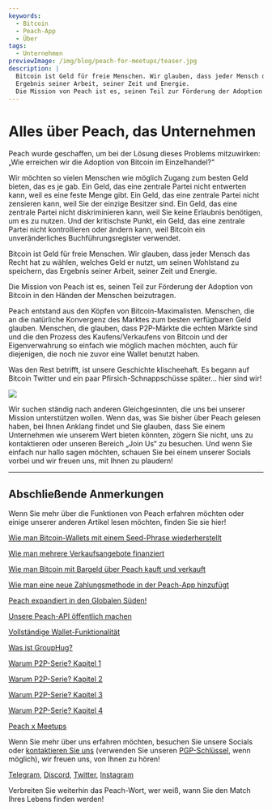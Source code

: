 ```yaml
---
keywords:
  - Bitcoin
  - Peach-App
  - Über
tags:
  - Unternehmen
previewImage: /img/blog/peach-for-meetups/teaser.jpg
description: |
  Bitcoin ist Geld für freie Menschen. Wir glauben, dass jeder Mensch das Recht hat zu wählen, welches Geld er nutzt, um seinen Wohlstand zu speichern, das
  Ergebnis seiner Arbeit, seiner Zeit und Energie.
  Die Mission von Peach ist es, seinen Teil zur Förderung der Adoption von Bitcoin in den Händen der Menschen beizutragen.
---
```


# Alles über Peach, das Unternehmen

Peach wurde geschaffen, um bei der Lösung dieses Problems mitzuwirken: „Wie erreichen wir die Adoption von Bitcoin im Einzelhandel?“

Wir möchten so vielen Menschen wie möglich Zugang zum besten Geld bieten, das es je gab. Ein Geld, das eine zentrale Partei nicht entwerten kann,
weil es eine feste Menge gibt. Ein Geld, das eine zentrale Partei nicht zensieren kann, weil Sie der einzige Besitzer sind. Ein Geld, das eine zentrale Partei
nicht diskriminieren kann, weil Sie keine Erlaubnis benötigen, um es zu nutzen. Und der kritischste Punkt, ein Geld, das eine zentrale Partei nicht kontrollieren
oder ändern kann, weil Bitcoin ein unveränderliches Buchführungsregister verwendet.

Bitcoin ist Geld für freie Menschen. Wir glauben, dass jeder Mensch das Recht hat zu wählen, welches Geld er nutzt, um seinen Wohlstand zu speichern, das
Ergebnis seiner Arbeit, seiner Zeit und Energie.

Die Mission von Peach ist es, seinen Teil zur Förderung der Adoption von Bitcoin in den Händen der Menschen beizutragen.

Peach entstand aus den Köpfen von Bitcoin-Maximalisten. Menschen, die an die natürliche Konvergenz des Marktes zum besten verfügbaren Geld glauben.
Menschen, die glauben, dass P2P-Märkte die echten Märkte sind und die den Prozess des Kaufens/Verkaufens von Bitcoin und der Eigenverwahrung
so einfach wie möglich machen möchten, auch für diejenigen, die noch nie zuvor eine Wallet benutzt haben.

Was den Rest betrifft, ist unsere Geschichte klischeehaft. Es begann auf Bitcoin Twitter und ein paar Pfirsich-Schnappschüsse später... hier sind wir!

![](/img/blog/all-about-peach-the-company/photo.jpg)

Wir suchen ständig nach anderen Gleichgesinnten, die uns bei unserer Mission unterstützen wollen. Wenn das, was Sie bisher über Peach gelesen haben, bei Ihnen Anklang findet und Sie glauben, dass Sie einem Unternehmen wie unserem Wert bieten könnten, zögern Sie nicht, uns zu kontaktieren oder unseren Bereich „Join Us“ zu besuchen. Und wenn Sie einfach nur hallo sagen möchten, schauen Sie bei einem unserer Socials vorbei und wir freuen uns, mit Ihnen zu plaudern!

---

## Abschließende Anmerkungen

Wenn Sie mehr über die Funktionen von Peach erfahren möchten oder einige unserer anderen Artikel lesen möchten, finden Sie sie hier!

[Wie man Bitcoin-Wallets mit einem Seed-Phrase wiederherstellt](https://peachbitcoin.com/de/blog/how-to-restore-peach-wallet/)

[Wie man mehrere Verkaufsangebote finanziert](https://peachbitcoin.com/de/blog/funding-multiple-sell-offers/)

[Wie man Bitcoin mit Bargeld über Peach kauft und verkauft](https://peachbitcoin.com/de/blog/how-to-buy-and-sell-bitcoin-with-cash-using-peach/)

[Wie man eine neue Zahlungsmethode in der Peach-App hinzufügt](https://peachbitcoin.com/de/blog/how-to-add-a-payment-method/)

[Peach expandiert in den Globalen Süden!](https://peachbitcoin.com/de/blog/peach-expands-to-the-global-south/)

[Unsere Peach-API öffentlich machen](https://peachbitcoin.com/de/blog/making-our-peach-api-public/)

[Vollständige Wallet-Funktionalität](https://peachbitcoin.com/de/blog/full-wallet-functionality/)

[Was ist GroupHug?](https://peachbitcoin.com/de/blog/group-hug/)

[Warum P2P-Serie? Kapitel 1](https://peachbitcoin.com/de/blog/why-p2p-chapter-1/)

[Warum P2P-Serie? Kapitel 2](https://peachbitcoin.com/de/blog/why-p2p-chapter-2/)

[Warum P2P-Serie? Kapitel 3](https://peachbitcoin.com/de/blog/why-p2p-chapter-3-circular-economies/)

[Warum P2P-Serie? Kapitel 4](https://peachbitcoin.com/de/blog/why-p2p-chapter-4-chains-of-trust/)

[Peach x Meetups](https://peachbitcoin.com/de/blog/peach-for-meetups/)

Wenn Sie mehr über uns erfahren möchten, besuchen Sie unsere Socials oder [kontaktieren Sie uns](mailto:hello@peachbitcoin.com) (verwenden Sie unseren [PGP-Schlüssel](https://keys.openpgp.org/vks/v1/by-fingerprint/48339A19645E2E53488E0E5479E1B270FACD1BD2), wenn möglich), wir freuen uns, von Ihnen zu hören!

[Telegram](https://t.me/+GkOW1J-ixBBkZWRk), [Discord](https://discord.gg/ypeHz3SW54), [Twitter](https://twitter.com/peachbitcoin), [Instagram](https://instagram.com/peachbitcoin)

Verbreiten Sie weiterhin das Peach-Wort, wer weiß, wann Sie den Match Ihres Lebens finden werden!
